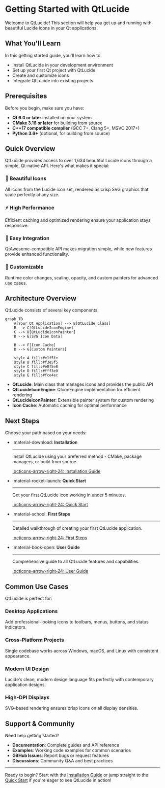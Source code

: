 # Getting Started with QtLucide

Welcome to QtLucide! This section will help you get up and running with beautiful Lucide icons in your Qt applications.

## What You'll Learn

In this getting started guide, you'll learn how to:

- Install QtLucide in your development environment
- Set up your first Qt project with QtLucide
- Create and customize icons
- Integrate QtLucide into existing projects

## Prerequisites

Before you begin, make sure you have:

- **Qt 6.0 or later** installed on your system
- **CMake 3.16 or later** for building from source
- **C++17 compatible compiler** (GCC 7+, Clang 5+, MSVC 2017+)
- **Python 3.6+** (optional, for building from source)

## Quick Overview

QtLucide provides access to over 1,634 beautiful Lucide icons through a simple, Qt-native API. Here's what makes it special:

### 🎨 Beautiful Icons
All icons from the Lucide icon set, rendered as crisp SVG graphics that scale perfectly at any size.

### ⚡ High Performance
Efficient caching and optimized rendering ensure your application stays responsive.

### 🔧 Easy Integration
QtAwesome-compatible API makes migration simple, while new features provide enhanced functionality.

### 🎯 Customizable
Runtime color changes, scaling, opacity, and custom painters for advanced use cases.

## Architecture Overview

QtLucide consists of several key components:

```mermaid
graph TB
    A[Your Qt Application] --> B[QtLucide Class]
    B --> C[QtLucideIconEngine]
    C --> D[QtLucideIconPainter]
    D --> E[SVG Icon Data]
    
    B --> F[Icon Cache]
    B --> G[Custom Painters]
    
    style A fill:#e1f5fe
    style B fill:#f3e5f5
    style C fill:#e8f5e8
    style D fill:#fff3e0
    style E fill:#fce4ec
```

- **QtLucide**: Main class that manages icons and provides the public API
- **QtLucideIconEngine**: QIconEngine implementation for efficient rendering
- **QtLucideIconPainter**: Extensible painter system for custom rendering
- **Icon Cache**: Automatic caching for optimal performance

## Next Steps

Choose your path based on your needs:

<div class="grid cards" markdown>

-   :material-download: **Installation**

    ---

    Install QtLucide using your preferred method - CMake, package managers, or build from source.

    [:octicons-arrow-right-24: Installation Guide](installation.md)

-   :material-rocket-launch: **Quick Start**

    ---

    Get your first QtLucide icon working in under 5 minutes.

    [:octicons-arrow-right-24: Quick Start](quick-start.md)

-   :material-school: **First Steps**

    ---

    Detailed walkthrough of creating your first QtLucide application.

    [:octicons-arrow-right-24: First Steps](first-steps.md)

-   :material-book-open: **User Guide**

    ---

    Comprehensive guide to all QtLucide features and capabilities.

    [:octicons-arrow-right-24: User Guide](../user-guide/index.md)

</div>

## Common Use Cases

QtLucide is perfect for:

### Desktop Applications
Add professional-looking icons to toolbars, menus, buttons, and status indicators.

### Cross-Platform Projects
Single codebase works across Windows, macOS, and Linux with consistent appearance.

### Modern UI Design
Lucide's clean, modern design language fits perfectly with contemporary application designs.

### High-DPI Displays
SVG-based rendering ensures crisp icons on all display densities.

## Support & Community

Need help getting started?

- **Documentation**: Complete guides and API reference
- **Examples**: Working code examples for common scenarios
- **GitHub Issues**: Report bugs or request features
- **Discussions**: Community Q&A and best practices

---

Ready to begin? Start with the [Installation Guide](installation.md) or jump straight to the [Quick Start](quick-start.md) if you're eager to see QtLucide in action!
